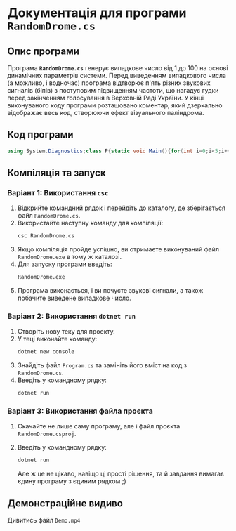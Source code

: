 # Документація для програми **`RandomDrome.cs`**

## Опис програми

Програма **`RandomDrome.cs`** генерує випадкове число від 1 до 100 на основі динамічних параметрів системи. Перед виведенням випадкового числа (а можливо, і водночас) програма відтворює п'ять різних звукових сигналів (біпів) з поступовим підвищенням частоти, що нагадує гудки перед закінченням голосування в Верховній Раді України. У кінці виконуваного коду програми розташовано коментар, який дзеркально відображає весь код, створюючи ефект візуального паліндрома.

## Код програми

```csharp
using System.Diagnostics;class P{static void Main(){for(int i=0;i<5;i++)Console.Beep(400+i*50,200);Console.WriteLine("Випадкове число: "+(new Random((int)(DateTime.Now.Ticks+Process.GetCurrentProcess().PrivateMemorySize64+Environment.ProcessId)).Next(1,101)));}}//\{{;(((101,1)txeN.((dIssecorP.tnemnorivE+46eziSyromeMetavirP.()ssecorP+skciT.woN.emiTetaD)(tni))modnaR wen)+" :олсич евокдапіВ")eniLetirW.elosnoC;(002,05*i+004)peeB.elosnoC(++i;5<i;0=i tni)rof}()niaM diov citats}P ssalc;scitsongaiD.metsyS gnisu
```

## Компіляція та запуск

### Варіант 1: Використання `csc`

1. Відкрийте командний рядок і перейдіть до каталогу, де зберігається файл `RandomDrome.cs`.
2. Використайте наступну команду для компіляції:
   ```bash
   csc RandomDrome.cs
   ```
3. Якщо компіляція пройде успішно, ви отримаєте виконуваний файл `RandomDrome.exe` в тому ж каталозі.
4. Для запуску програми введіть:
   ```bash
   RandomDrome.exe
   ```
5. Програма виконається, і ви почуєте звукові сигнали, а також побачите виведене випадкове число.

### Варіант 2: Використання `dotnet run`

1. Створіть нову теку для проекту.
2. У теці виконайте команду:
   ```bash
   dotnet new console
   ```
3. Знайдіть файл `Program.cs` та замініть його вміст на код з `RandomDrome.cs`.
4. Введіть у командному рядку:
   ```bash
   dotnet run
   ```

### Варіант 3: Використання файла проєкта

1. Скачайте не лише саму програму, але і файл проєкта `RandomDrome.csproj`.
3. Введіть у командному рядку:
   ```bash
   dotnet run
   ```

   Але ж це не цікаво, навіщо ці прості рішення, та й завдання вимагає єдину програму з єдиним рядком ;)

## Демонстраційне видиво

   Дивитись файл `Demo.mp4`
